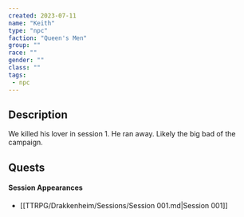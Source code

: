 ```yaml
---
created: 2023-07-11
name: "Keith"
type: "npc"
faction: "Queen's Men"
group: ""
race: ""
gender: ""
class: ""
tags:
 - npc
---
```

## Description

We killed his lover in session 1. He ran away. Likely the big bad of the campaign. 

## Quests
<!-- QueryToSerialize: TASK FROM "TTRPG/Drakkenheim/Quests" WHERE !completed AND contains(outlinks, [[Keith]]) -->

#### Session Appearances
<!-- QueryToSerialize: LIST FROM [[Keith]] WHERE file.folder = "TTRPG/Drakkenheim/Sessions" -->
<!-- SerializedQuery: LIST FROM [[Keith]] WHERE file.folder = "TTRPG/Drakkenheim/Sessions" -->
- [[TTRPG/Drakkenheim/Sessions/Session 001.md|Session 001]]
<!-- SerializedQuery END -->



